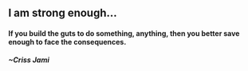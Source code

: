 ## I am strong enough...

#### If you build the guts to do something, anything, then you better save enough to face the consequences.
**_~Criss Jami_**
